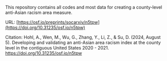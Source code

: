 This repository contains all codes and most data for creating a county-level anti-Asian racism area measure.

URL:
[https://osf.io/preprints/socarxiv/n5tpw](https://doi.org/10.31235/osf.io/n5tpw)

Citation:
Hohl, A., Wen, M., Wu, G., Zhang, Y., Li, Z., & Su, D. (2024, August 5). Developing and validating an anti-Asian area racism index at the county level in the contiguous United States 2020 - 2021. https://doi.org/10.31235/osf.io/n5tpw
